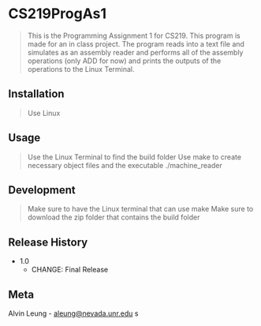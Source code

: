 # CS219ProgAs1
>This is the Programming Assignment 1 for CS219. This program
is made for an in class project. The program reads into a text file and simulates as an assembly reader and performs all of the assembly operations (only ADD for now) and prints the outputs of the operations to the Linux Terminal.

## Installation
> Use Linux 

## Usage
> Use the Linux Terminal to find the build folder
> Use make to create necessary object files and the executable
> ./machine_reader

## Development
> Make sure to have the Linux terminal that can use make
> Make sure to download the zip folder that contains the build folder

## Release History
* 1.0
    * CHANGE: Final Release

## Meta

Alvin Leung - aleung@nevada.unr.edu
s